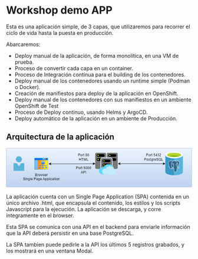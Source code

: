 # Workshop demo APP

Esta es una aplicación simple, de 3 capas, que utilizaremos para recorrer el ciclo de vida hasta la puesta en producción.

Abarcaremos:

- Deploy manual de la aplicación, de forma monolítica, en una VM de prueba.
- Proceso de convertir cada capa en un container.
- Proceso de Integración contínua para el building de los contenedores.
- Deploy manual de los contenedores usando un runtime simple (Podman o Docker).
- Creación de manifiestos para deploy de la aplicación en OpenShift.
- Deploy manual de los contenedores con sus manifiestos en un ambiente OpenShift de Test
- Proceso de Deploy contínuo, usando Helms y ArgoCD.
- Deploy automático de la aplicación en un ambiente de Producción.

## Arquitectura de la aplicación

![Arquitectura Workshop APP](./workshop.app.drawio.png)

La aplicación cuenta con un Single Page Application (SPA) contenida en un único archivo .html, que encapsula el contenido, los estilos y los scripts Javascript para la ejecución.
La aplicación se descarga, y corre íntegramente en el browser.

Esta SPA se comunica con una API en el backend para enviarle información que la API deberá persistir en una base PostgreSQL.

La SPA tambien puede pedirle a la API los últimos 5 registros grabados, y los mostrará en una ventana Modal.


